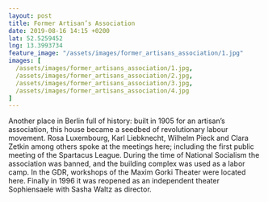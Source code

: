 ```yaml
---
layout: post
title: Former Artisan’s Association
date: 2019-08-16 14:15 +0200
lat: 52.5259452
lng: 13.3993734
feature_image: "/assets/images/former_artisans_association/1.jpg"
images: [
  /assets/images/former_artisans_association/1.jpg,
  /assets/images/former_artisans_association/2.jpg,
  /assets/images/former_artisans_association/3.jpg,
  /assets/images/former_artisans_association/4.jpg
]
---
```


Another place in Berlin full of history: built in 1905 for an artisan’s association, this house became a seedbed of revolutionary labour movement. Rosa Luxembourg, Karl Liebknecht, Wilhelm Pieck and Clara Zetkin among others spoke at the meetings here; including the first public meeting of the Spartacus League. During the time of National Socialism the association was banned, and the building complex was used as a labor camp. In the GDR, workshops of the Maxim Gorki Theater were located here. Finally in 1996 it was reopened as an independent theater Sophiensaele with Sasha Waltz as director.
